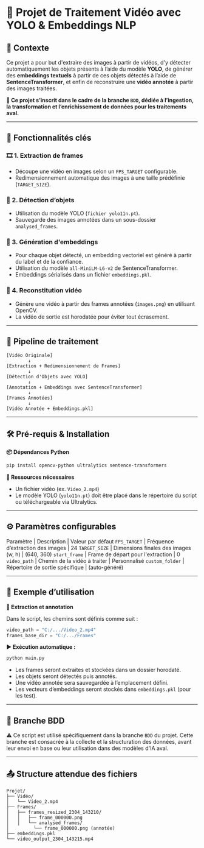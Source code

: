 # 🎥 Projet de Traitement Vidéo avec YOLO & Embeddings NLP

## 📌 Contexte

Ce projet a pour but d'extraire des images à partir de vidéos, d'y détecter automatiquement les objets présents à l’aide du modèle **YOLO**, de générer des **embeddings textuels** à partir de ces objets détectés à l’aide de **SentenceTransformer**, et enfin de reconstruire une **vidéo annotée** à partir des images traitées.

**🔁 Ce projet s’inscrit dans le cadre de la branche `BDD`, dédiée à l’ingestion, la transformation et l’enrichissement de données pour les traitements aval.**

--- 

## 🚀 Fonctionnalités clés

### 🎞️ 1. Extraction de frames
- Découpe une vidéo en images selon un `FPS_TARGET` configurable.
- Redimensionnement automatique des images à une taille prédéfinie (`TARGET_SIZE`).

### 🧠 2. Détection d’objets
- Utilisation du modèle YOLO (`fichier yolo11n.pt`).
- Sauvegarde des images annotées dans un sous-dossier `analysed_frames`.

### 🧬 3. Génération d'embeddings
- Pour chaque objet détecté, un embedding vectoriel est généré à partir du label et de la confiance.
- Utilisation du modèle `all-MiniLM-L6-v2` de SentenceTransformer.
- Embeddings sérialisés dans un fichier `embeddings.pkl`.

### 🎥 4. Reconstitution vidéo
- Génère une vidéo à partir des frames annotées (`images.png`) en utilisant OpenCV.
- La vidéo de sortie est horodatée pour éviter tout écrasement.

---

## 🧪 Pipeline de traitement
```text
[Vidéo Originale]
        ↓
[Extraction + Redimensionnement de Frames]
        ↓
[Détection d'Objets avec YOLO]
        ↓
[Annotation + Embeddings avec SentenceTransformer]
        ↓
[Frames Annotées]
        ↓
[Vidéo Annotée + Embeddings.pkl]
```

--- 

## 🛠️ Pré-requis & Installation

**📦 Dépendances Python**
```bash
pip install opencv-python ultralytics sentence-transformers
```

**📂 Ressources nécessaires**
- Un fichier vidéo (ex. `Video_2.mp4`)
- Le modèle YOLO (`yolo11n.pt`) doit être placé dans le répertoire du script ou téléchargeable via Ultralytics.

--- 

## ⚙️ Paramètres configurables

Paramètre | Description | Valeur par défaut
`FPS_TARGET` | Fréquence d’extraction des images | 24
`TARGET_SIZE` | Dimensions finales des images (w, h) | (640, 360)
`start_frame` | Frame de départ pour l'extraction | 0
`video_path` | Chemin de la vidéo à traiter | Personnalisé
`custom_folder` | Répertoire de sortie spécifique | (auto-généré)

---

## 🧾 Exemple d’utilisation

**🎯 Extraction et annotation**

Dans le script, les chemins sont définis comme suit :
```python
video_path = "C:/.../Video_2.mp4"
frames_base_dir = "C:/.../Frames"
```

**▶️ Exécution automatique :**
```bash
python main.py
```
- Les frames seront extraites et stockées dans un dossier horodaté.
- Les objets seront détectés puis annotés.
- Une vidéo annotée sera sauvegardée à l’emplacement défini.
- Les vecteurs d’embeddings seront stockés dans `embeddings.pkl` (pour les test).

---

## 🌿 Branche BDD

⚠️ Ce script est utilisé spécifiquement dans la branche `BDD` du projet.
Cette branche est consacrée à la collecte et la structuration des données, avant leur envoi en base ou leur utilisation dans des modèles d'IA aval.

--- 

## 📤 Structure attendue des fichiers
```
Projet/
├── Vidéo/
│   └── Video_2.mp4
├── Frames/
│   ├── frames_resized_2304_143210/
│   │   ├── frame_000000.png
│   │   └── analysed_frames/
│         └── frame_000000.png (annotée)
├── embeddings.pkl
└── video_output_2304_143215.mp4
```

